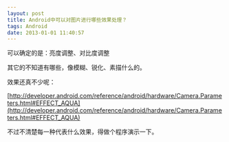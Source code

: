 ```yaml
---
layout: post
title: Android中可以对图片进行哪些效果处理？
tags: Android
date: 2013-01-01 11:40:57
---
```


可以确定的是：亮度调整、对比度调整

其它的不知道有哪些，像模糊、锐化、素描什么的。

效果还真不少呢：

[http://developer.android.com/reference/android/hardware/Camera.Parameters.html#EFFECT_AQUA](http://developer.android.com/reference/android/hardware/Camera.Parameters.html#EFFECT_AQUA)

不过不清楚每一种代表什么效果，得做个程序演示一下。
